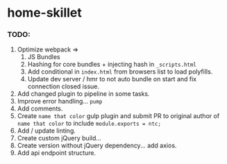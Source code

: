 # home-skillet

### TODO:

1. Optimize webpack =>
    1. JS Bundles
    1. Hashing for core bundles + injecting hash in `_scripts.html`
    1. Add conditional in `index.html` from browsers list to load polyfills.
    1. Update dev server / hmr to not auto bundle on start and fix connection closed issue.
1. Add changed plugin to pipeline in some tasks.
1. Improve error handling... `pump`
1. Add comments.
1. Create `name that color` gulp plugin and submit PR to original author of `name that color` to include `module.exports = ntc;`
1. Add / update linting.
1. Create custom jQuery build...
1. Create version without jQuery dependency... add axios. 
1. Add api endpoint structure.
